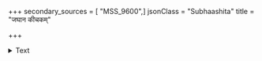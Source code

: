 +++
secondary_sources = [ "MSS_9600",]
jsonClass = "Subhaashita"
title = "जघान कीचकम्"

+++

<details><summary>Text</summary>

जघान कीचकं भीम आश्रितः स्त्रीसरूपताम्।  
चिरं प्रच्छन्नरूपोऽभूद् दिव्यया मायया नलः॥
</details>
